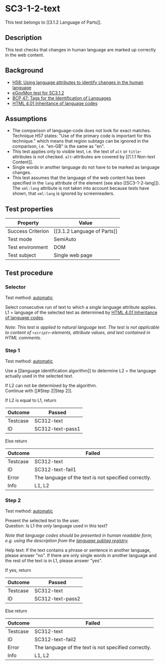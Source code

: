
# SC3-1-2-text

This test belongs to [[3.1.2 Language of Parts]].


## Description
This test checks that changes in human language are marked up correctly in the web content.


## Background
- [H58: Using language attributes to identify changes in the human language](http://www.w3.org/TR/2014/NOTE-WCAG20-TECHS-20140408/H58)
- [eGovMon test for SC3.1.2](http://wiki.egovmon.no/wiki/SC3.1.2#Element_self::text.28.29)
- [BCP 47: Tags for the Identification of Languages](http://www.rfc-editor.org/rfc/bcp/bcp47.txt)
- [HTML 4.01 Inheritance of language codes](http://www.w3.org/TR/1999/REC-html401-19991224/struct/dirlang.html#h-8.1.2)


## Assumptions
- The comparison of language-code does not look for exact matches. Technique H57 states: "Use of the primary code is important for this technique." which means that region subtags can be ignored in the comparison, i.e. "en-GB" is the same as "en".
- This test applies only to visible text, i.e. the text of `alt` or `title`-attributes is not checked. `alt`-attributes are covered by [[1.1.1 Non-text Content]].
- Single words in another language do not have to be marked as language changes.
- This test assumes that the language of the web content has been specified in the `lang` attribute of the element (see also [[SC3-1-2-lang]]). The `xml:lang` attribute is not taken into account because tests have shown, that `xml:lang` is ignored by screenreaders.


## Test properties
| Property          | Value
|-------------------|----
| Success Criterion | [[3.1.2 Language of Parts]]
| Test mode         | SemiAuto
| Test environment  | DOM
| Test subject      | Single web page


## Test procedure

### Selector
Test method: [automatic][earl:automatic]

Select consecutive run of text to which a single language attribute applies.<br/>
L1 = language of the selected text as determined by [HTML 4.01 Inheritance of language codes](http://www.w3.org/TR/1999/REC-html401-19991224/struct/dirlang.html#h-8.1.2).

*Note: This test is applied to natural language text. The test is not applicable to content of `<script>`-elements, attribute values, and text contained in HTML comments.*

### Step 1
Test method: [automatic][earl:automatic]

Use a [[language identification algorithm]] to determine L2 = the language actually used in the selected text.

If L2 can not be determined by the algorithm.<br/>
Continue with [[#Step 2|Step 2]].

If L2 is equal to L1, return

| Outcome  | Passed
|----------|-----
| Testcase | SC312-text
| ID       | SC312-text-pass1

Else return

| Outcome  | Failed
|----------|-----
| Testcase | SC312-text
| ID       | SC312-text-fail1
| Error    | The language of the text is not specified correctly.
| Info     | L1, L2

### Step 2
Test method: [automatic][earl:manual]

Present the selected text to the user.<br/>
Question: Is L1 the *only* language used in this text?

*Note that language codes should be presented in human readable form, e.g. using the description from the [language subtag registry](http://www.iana.org/assignments/language-subtag-registry/language-subtag-registry).*

Help text: If the text contains a phrase or sentence in another language, please answer "no". If there are only single words in another language and the rest of the text is in L1, please answer "yes".

If yes, return

| Outcome  | Passed
|----------|-----
| Testcase | SC312-text
| ID       | SC312-text-pass2

Else return

| Outcome  | Failed
|----------|-----
| Testcase | SC312-text
| ID       | SC312-text-fail2
| Error    | The language of the text is not specified correctly.
| Info     | L1, L2



[earl:automatic]: ../earl/automatic.md
[earl:semiauto]: ../earl/semiauto.md
[earl:manual]: ../earl/manual.md
